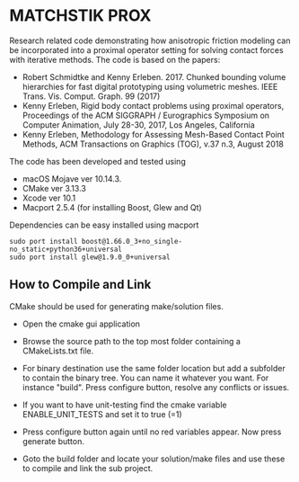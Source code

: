 # MATCHSTIK PROX
Research related code demonstrating how anisotropic friction modeling can be incorporated into a proximal operator setting for solving contact forces with iterative methods. The code is based on the papers:

* Robert Schmidtke and Kenny Erleben. 2017. Chunked bounding volume hierarchies for fast digital prototyping using volumetric meshes. IEEE Trans. Vis. Comput. Graph. 99 (2017)
* Kenny Erleben, Rigid body contact problems using proximal operators, Proceedings of the ACM SIGGRAPH / Eurographics Symposium on Computer Animation, July 28-30, 2017, Los Angeles, California
* Kenny Erleben, Methodology for Assessing Mesh-Based Contact Point Methods, ACM Transactions on Graphics (TOG), v.37 n.3, August 2018

The code has been developed and tested using

* macOS Mojave ver 10.14.3. 
* CMake ver 3.13.3
* Xcode ver 10.1
* Macport 2.5.4 (for installing Boost, Glew and Qt)

Dependencies can be easy installed using macport

    sudo port install boost@1.66.0_3+no_single-no_static+python36+universal
    sudo port install glew@1.9.0_0+universal

## How to Compile and Link

CMake should be used for generating make/solution files.

* Open the cmake gui application

* Browse the source path to the top most folder containing a CMakeLists.txt file.

* For binary destination use the same folder location but add a subfolder to contain the binary tree. You can name it whatever you want. For instance "build". Press configure button, resolve any conflicts or issues.

* If you want to have unit-testing find the cmake variable ENABLE_UNIT_TESTS and set it to true (=1)

* Press configure button again until no red variables appear. Now press generate button.

* Goto the build folder and locate your solution/make files and use these to compile and link the sub project.
